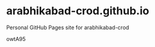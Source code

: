# arabhikabad-crod.github.io
Personal GitHub Pages site for arabhikabad-crod





































































owtA95
